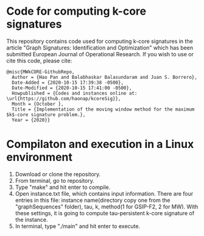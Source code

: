 # Code for computing k-core signatures
This repository contains code used for computing k-core signatures in the article "Graph Signatures: Identification and Optimization" which has been submitted European Journal of Operational Research. If you wish to use or cite this code, please cite:
        
    @misc{MWkCORE-GithubRepo,
      Author = {Hao Pan and Balabhaskar Balasundaram and Juan S. Borrero},
      Date-Added = {2020-10-15 17:39:38 -0500},
      Date-Modified = {2020-10-15 17:41:00 -0500},
      Howpublished = {Codes and instances online at: \url{https://github.com/haonap/kcoreSig}},
      Month = {October },
      Title = {Implementation of the moving window method for the maximum $k$-core signature problem.},
      Year = {2020}}
      
# Compilaton and execution in a Linux environment
1. Download or clone the repository. 
2. From terminal, go to repository. 
3. Type "make" and hit enter to compile. 
4. Open instance.txt file, which contains input information. There are four entries in this file: instance name(directory copy one from the "graphSequences" folder), tau, k, method(1 for GSIP-F2, 2 for MW). With these settings, it is going to compute tau-persistent k-core signature of the instance. 
5. In terminal, type "./main" and hit enter to execute. 
